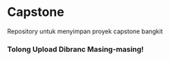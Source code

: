 # Capstone
Repository untuk menyimpan proyek capstone bangkit

### Tolong Upload Dibranc Masing-masing!
